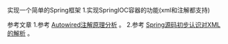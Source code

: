 实现一个简单的Spring框架
1.实现SpringIOC容器的功能(xml和注解都支持)


参考文章
1.参考 [Autowired注解原理分析][@Autowired注解原理分析] 。
2.参考 [Spring源码初步认识对XML的解析][@spring源码初步认识对XML的解析] 。

[@Autowired注解原理分析]: https://www.zhangjianbing.com/archives/9/
[@spring源码初步认识对XML的解析]: https://blog.csdn.net/weixin_41792559/article/details/79517648